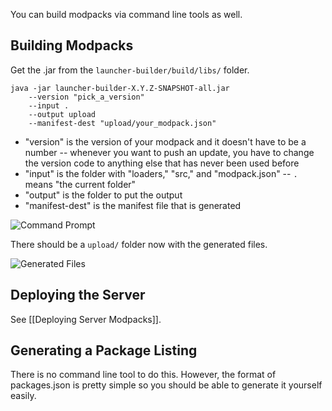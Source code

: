You can build modpacks via command line tools as well.

## Building Modpacks

Get the .jar from the `launcher-builder/build/libs/` folder.

```
java -jar launcher-builder-X.Y.Z-SNAPSHOT-all.jar
    --version "pick_a_version"
    --input .
    --output upload
    --manifest-dest "upload/your_modpack.json" 
```

* "version" is the version of your modpack and it doesn't have to be a number -- whenever you want to push an update, you have to change the version code to anything else that has never been used before 
* "input" is the folder with "loaders," "src," and "modpack.json" -- `.` means "the current folder"
* "output" is the folder to put the output
* "manifest-dest" is the manifest file that is generated

![Command Prompt](http://i.imgur.com/Nt7nCHV.png)

There should be a `upload/` folder now with the generated files.

![Generated Files](http://i.imgur.com/LLkHRSk.png)

## Deploying the Server

See [[Deploying Server Modpacks]].

## Generating a Package Listing

There is no command line tool to do this. However, the format of packages.json is pretty simple so you should be able to generate it yourself easily.